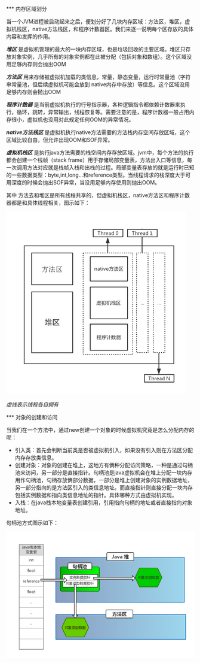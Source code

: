 
*** 内存区域划分 

当一个JVM进程被启动起来之后，便划分好了几块内存区域：方法区，堆区，虚拟机栈区，native方法栈区，和程序计数器区。我们来逐一说明每个区存放的具体内容和发挥的作用。

_**堆区**_  是虚拟机管理的最大的一块内存区域，也是垃圾回收的主要区域。堆区只存放对象实例，几乎所有的对象实例都在此被分配（包括对象和数组）。这个区域没用足够内存则会抛出OOM

_**方法区**_  用来存储被虚拟机加载的类信息，常量，静态变量，运行时常量池（字符串常量池，但后续虚拟机可能会放到 native内存中存放）等信息。这个区域没用足够内存则会抛出OOM

_**程序计数器**_   是当前虚拟机执行的行号指示器，各种逻辑指令都依赖计数器来执行，循环，跳转，异常输出，线程恢复等。需要注意的是，程序计数器一般占用内存很小，虚拟机也没用对此规定任何OOM的异常情况。

_**native方法栈区**_  是虚拟机执行native方法需要的方法栈内存空间存放区域，这个区域比较自由，但允许出现OOM和SOF异常。

_**虚拟机栈区**_  是执行java方法需要的栈空间内存存放区域。jvm中，每个方法的执行都会创建一个栈帧（stack frame）用于存储局部变量表，方法出入口等信息，每一次调用方法对应就是栈帧入栈和出栈的过程。局部变量表存放的就是运行时已知的一些数据类型：byte,int,long...和reference类型。当线程请求的栈深度大于可用深度的时候会抛出SOF异常，当没用足够内存使用则抛出OOM。

其中 方法去和堆区是所有线程共享的，但虚拟机栈区，native方法区和程序计数器都是和具体线程相关，图示如下：

 ![虚拟机内存分布](https://raw.githubusercontent.com/chufengma/JVMDocs/master/images/jvm_reading_note_mem_brief.png)

_虚线表示线程各自拥有_

*** 对象的创建和访问

当我们在一个方法中，通过new创建一个对象的时候虚拟机究竟是怎么分配内存的呢：

- 引入类：首先会判断当前类是否被虚拟机引入，如果没有引入则在方法区分配内存存放类信息。
- 创建对象：对象的创建在堆上，这地方有俩种分配访问策略，一种是通过句柄池来访问，另一部分是直接指针。句柄池是java虚拟机会在堆上分配一块内存用作句柄池，句柄存放俩部分数据，一部分是堆上创建对象的实例数据地址，另一部分指向的是方法区引入的类信息地址。而直接指针则直接分配一块内存包括实例数据和指向类信息地址的指针。具体哪种方式由虚拟机实现。
- 入栈：在java栈本地变量表创建引用，引用指向句柄的地址或者直接指向对象地址。

句柄池方式图示如下：

![虚拟机内存分布](https://raw.githubusercontent.com/chufengma/JVMDocs/master/images/jvm_reading_not_create_object.png)






